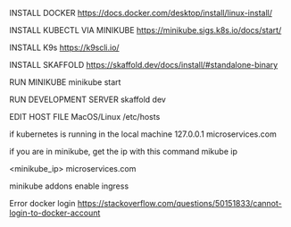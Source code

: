 INSTALL DOCKER
https://docs.docker.com/desktop/install/linux-install/

INSTALL KUBECTL VIA MINIKUBE
https://minikube.sigs.k8s.io/docs/start/

INSTALL K9s
https://k9scli.io/

INSTALL SKAFFOLD
https://skaffold.dev/docs/install/#standalone-binary

RUN MINIKUBE
minikube start

RUN DEVELOPMENT SERVER
skaffold dev


EDIT HOST FILE
MacOS/Linux
/etc/hosts

if kubernetes is running in the local machine
127.0.0.1 microservices.com

if you are in minikube, get the ip with this command
mikube ip

<minikube_ip> microservices.com

minikube addons enable ingress

Error docker login
https://stackoverflow.com/questions/50151833/cannot-login-to-docker-account